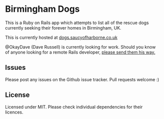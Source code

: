 Birmingham Dogs
================

This is a Ruby on Rails app which attempts to list all of the rescue dogs currently seeking their forever homes in Birmingham, UK.

This is currently hosted at [dogs.saucyofharborne.co.uk](http://dogs.saucyofharborne.co.uk)

@OkayDave (Dave Russell) is currently looking for work. Should you know of anyone looking for a remote Rails developer, [please send them his way.](https://www.linkedin.com/profile/view?id=35703739)


Issues
-------------

Please post any issues on the Github issue tracker. Pull requests welcome :)


License
-------

Licensed under MIT. Please check individual dependencies for their licences.
